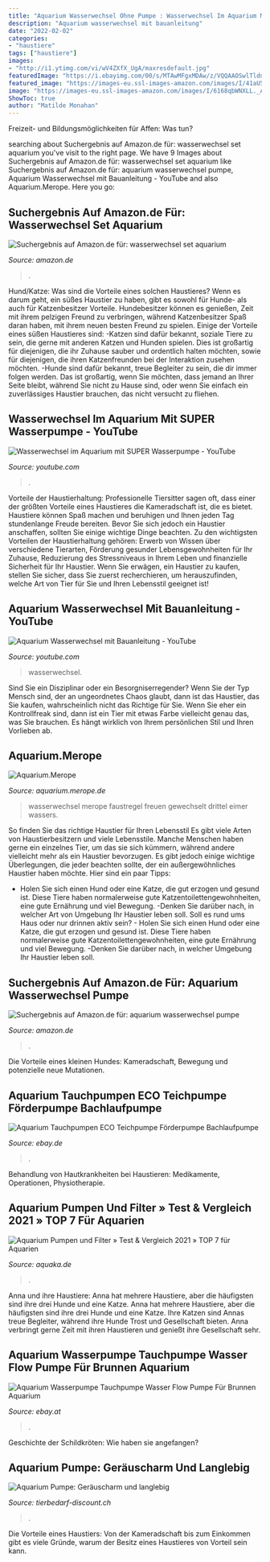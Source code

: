 ```yaml
---
title: "Aquarium Wasserwechsel Ohne Pumpe : Wasserwechsel Im Aquarium Mit Super Wasserpumpe"
description: "Aquarium wasserwechsel mit bauanleitung"
date: "2022-02-02"
categories:
- "haustiere"
tags: ["haustiere"]
images:
- "http://i1.ytimg.com/vi/wV4ZXfX_UgA/maxresdefault.jpg"
featuredImage: "https://i.ebayimg.com/00/s/MTAwMFgxMDAw/z/VQQAAOSwlTldnXuf/$_12.JPG?set_id=880000500F"
featured_image: "https://images-eu.ssl-images-amazon.com/images/I/41aU5tzcvNL._AC_US218_.jpg"
image: "https://images-eu.ssl-images-amazon.com/images/I/6168qbWNXLL._AC_US436_QL65_.jpg"
ShowToc: true
author: "Matilde Monahan"
---
```



Freizeit- und Bildungsmöglichkeiten für Affen: Was tun?

	

		
searching about Suchergebnis auf Amazon.de für: wasserwechsel set aquarium you've visit to the right page. We have 9 Images about Suchergebnis auf Amazon.de für: wasserwechsel set aquarium like Suchergebnis auf Amazon.de für: aquarium wasserwechsel pumpe, Aquarium Wasserwechsel mit Bauanleitung - YouTube and also Aquarium.Merope. Here you go:
		
    
## Suchergebnis Auf Amazon.de Für: Wasserwechsel Set Aquarium

<img loading=lazy src="https://images-eu.ssl-images-amazon.com/images/I/41aU5tzcvNL._AC_US218_.jpg" onerror="this.onerror=null;this.src='https://tse2.mm.bing.net/th?id=OIP.dA4etjit1RqHTZChNWMwrQAAAA&amp;pid=15.1';" alt="Suchergebnis auf Amazon.de für: wasserwechsel set aquarium">

_Source: amazon.de_

>. 

	

Hund/Katze: Was sind die Vorteile eines solchen Haustieres?
Wenn es darum geht, ein süßes Haustier zu haben, gibt es sowohl für Hunde- als auch für Katzenbesitzer Vorteile. Hundebesitzer können es genießen, Zeit mit ihrem pelzigen Freund zu verbringen, während Katzenbesitzer Spaß daran haben, mit ihrem neuen besten Freund zu spielen. Einige der Vorteile eines süßen Haustieres sind:
-Katzen sind dafür bekannt, soziale Tiere zu sein, die gerne mit anderen Katzen und Hunden spielen. Dies ist großartig für diejenigen, die ihr Zuhause sauber und ordentlich halten möchten, sowie für diejenigen, die ihren Katzenfreunden bei der Interaktion zusehen möchten.
-Hunde sind dafür bekannt, treue Begleiter zu sein, die dir immer folgen werden. Das ist großartig, wenn Sie möchten, dass jemand an Ihrer Seite bleibt, während Sie nicht zu Hause sind, oder wenn Sie einfach ein zuverlässiges Haustier brauchen, das nicht versucht zu fliehen.

    
## Wasserwechsel Im Aquarium Mit SUPER Wasserpumpe - YouTube

<img loading=lazy src="https://i.ytimg.com/vi/gYNKMp-QIR0/maxresdefault.jpg" onerror="this.onerror=null;this.src='https://tse3.mm.bing.net/th?id=OIP.1Z8jRdXktgCaGyxW-2C6PwHaEK&amp;pid=15.1';" alt="Wasserwechsel im Aquarium mit SUPER Wasserpumpe - YouTube">

_Source: youtube.com_

>. 

	

Vorteile der Haustierhaltung:
Professionelle Tiersitter sagen oft, dass einer der größten Vorteile eines Haustieres die Kameradschaft ist, die es bietet. Haustiere können Spaß machen und beruhigen und Ihnen jeden Tag stundenlange Freude bereiten. Bevor Sie sich jedoch ein Haustier anschaffen, sollten Sie einige wichtige Dinge beachten. Zu den wichtigsten Vorteilen der Haustierhaltung gehören: Erwerb von Wissen über verschiedene Tierarten, Förderung gesunder Lebensgewohnheiten für Ihr Zuhause, Reduzierung des Stressniveaus in Ihrem Leben und finanzielle Sicherheit für Ihr Haustier. Wenn Sie erwägen, ein Haustier zu kaufen, stellen Sie sicher, dass Sie zuerst recherchieren, um herauszufinden, welche Art von Tier für Sie und Ihren Lebensstil geeignet ist!

    
## Aquarium Wasserwechsel Mit Bauanleitung - YouTube

<img loading=lazy src="http://i1.ytimg.com/vi/wV4ZXfX_UgA/maxresdefault.jpg" onerror="this.onerror=null;this.src='https://tse2.mm.bing.net/th?id=OIP.TAf4PkDvz3y6sCq4nqdbCwHaEK&amp;pid=15.1';" alt="Aquarium Wasserwechsel mit Bauanleitung - YouTube">

_Source: youtube.com_

>wasserwechsel. 

	

Sind Sie ein Disziplinar oder ein Besorgniserregender?
Wenn Sie der Typ Mensch sind, der an ungeordnetes Chaos glaubt, dann ist das Haustier, das Sie kaufen, wahrscheinlich nicht das Richtige für Sie. Wenn Sie eher ein Kontrollfreak sind, dann ist ein Tier mit etwas Farbe vielleicht genau das, was Sie brauchen. Es hängt wirklich von Ihrem persönlichen Stil und Ihren Vorlieben ab.

    
## Aquarium.Merope

<img loading=lazy src="http://aquarium.merope.de/pictures/P4050080a.jpg" onerror="this.onerror=null;this.src='https://tse2.mm.bing.net/th?id=OIP.wNXF0FEUOXQJYXC5zxkuOgHaFZ&amp;pid=15.1';" alt="Aquarium.Merope">

_Source: aquarium.merope.de_

>wasserwechsel merope faustregel freuen gewechselt drittel eimer wassers. 

	

So finden Sie das richtige Haustier für Ihren Lebensstil
Es gibt viele Arten von Haustierbesitzern und viele Lebensstile. Manche Menschen haben gerne ein einzelnes Tier, um das sie sich kümmern, während andere vielleicht mehr als ein Haustier bevorzugen. Es gibt jedoch einige wichtige Überlegungen, die jeder beachten sollte, der ein außergewöhnliches Haustier haben möchte. Hier sind ein paar Tipps:
- Holen Sie sich einen Hund oder eine Katze, die gut erzogen und gesund ist. Diese Tiere haben normalerweise gute Katzentoilettengewohnheiten, eine gute Ernährung und viel Bewegung.
-Denken Sie darüber nach, in welcher Art von Umgebung Ihr Haustier leben soll. Soll es rund ums Haus oder nur drinnen aktiv sein? - Holen Sie sich einen Hund oder eine Katze, die gut erzogen und gesund ist. Diese Tiere haben normalerweise gute Katzentoilettengewohnheiten, eine gute Ernährung und viel Bewegung. -Denken Sie darüber nach, in welcher Umgebung Ihr Haustier leben soll.

    
## Suchergebnis Auf Amazon.de Für: Aquarium Wasserwechsel Pumpe

<img loading=lazy src="https://images-eu.ssl-images-amazon.com/images/I/6168qbWNXLL._AC_US436_QL65_.jpg" onerror="this.onerror=null;this.src='https://tse3.mm.bing.net/th?id=OIP.hBG4Qx3CjOoN0NMC_o5h8AAAAA&amp;pid=15.1';" alt="Suchergebnis auf Amazon.de für: aquarium wasserwechsel pumpe">

_Source: amazon.de_

>. 

	

Die Vorteile eines kleinen Hundes: Kameradschaft, Bewegung und potenzielle neue Mutationen.

    
## Aquarium Tauchpumpen ECO Teichpumpe Förderpumpe Bachlaufpumpe

<img loading=lazy src="https://irobotbox-hd1.oss-accelerate.aliyuncs.com/1268/EbayProductImages/2021/06/30/48000444237f44b788df6252c42bc8e5/1268/EbayImageUpload/20210630/ec1a040c-14dd-4182-9530-2185c3c49cae.jpg" onerror="this.onerror=null;this.src='https://tse1.mm.bing.net/th?id=OIP.uQO1xdn6GPs_3PCb_0MPHwHaHa&amp;pid=15.1';" alt="Aquarium Tauchpumpen ECO Teichpumpe Förderpumpe Bachlaufpumpe">

_Source: ebay.de_

>. 

	

Behandlung von Hautkrankheiten bei Haustieren: Medikamente, Operationen, Physiotherapie.

    
## Aquarium Pumpen Und Filter » Test &amp; Vergleich 2021 » TOP 7 Für Aquarien

<img loading=lazy src="https://www.aquaka.de/wp-content/uploads/Pumpe-5-650x650.jpg" onerror="this.onerror=null;this.src='https://tse1.mm.bing.net/th?id=OIP.E9Zc_LCG6fgzn5bnPTBRPwHaHa&amp;pid=15.1';" alt="Aquarium Pumpen und Filter » Test &amp; Vergleich 2021 » TOP 7 für Aquarien">

_Source: aquaka.de_

>. 

	

Anna und ihre Haustiere: Anna hat mehrere Haustiere, aber die häufigsten sind ihre drei Hunde und eine Katze.
Anna hat mehrere Haustiere, aber die häufigsten sind ihre drei Hunde und eine Katze. Ihre Katzen sind Annas treue Begleiter, während ihre Hunde Trost und Gesellschaft bieten. Anna verbringt gerne Zeit mit ihren Haustieren und genießt ihre Gesellschaft sehr.

    
## Aquarium Wasserpumpe Tauchpumpe Wasser Flow Pumpe Für Brunnen Aquarium

<img loading=lazy src="https://i.ebayimg.com/00/s/MTAwMFgxMDAw/z/VQQAAOSwlTldnXuf/$_12.JPG?set_id=880000500F" onerror="this.onerror=null;this.src='https://tse2.mm.bing.net/th?id=OIP.YB9Y3ubLWI608ZMgPBM-SgHaHa&amp;pid=15.1';" alt="Aquarium Wasserpumpe Tauchpumpe Wasser Flow Pumpe Für Brunnen Aquarium">

_Source: ebay.at_

>. 

	

Geschichte der Schildkröten: Wie haben sie angefangen?

    
## Aquarium Pumpe: Geräuscharm Und Langlebig

<img loading=lazy src="https://www.tierbedarf-discount.ch/media/image/50/b3/9b/207308XvKKwptlNXp5Q.jpg" onerror="this.onerror=null;this.src='https://tse4.mm.bing.net/th?id=OIP.DMCKbFMkJoAmq2N42nKdDwHaHa&amp;pid=15.1';" alt="Aquarium Pumpe: Geräuscharm und langlebig">

_Source: tierbedarf-discount.ch_

>. 

	

Die Vorteile eines Haustiers: Von der Kameradschaft bis zum Einkommen gibt es viele Gründe, warum der Besitz eines Haustieres von Vorteil sein kann.

